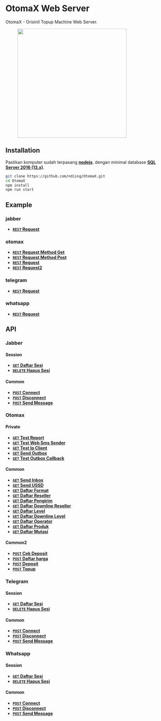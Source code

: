 # OtomaX Web Server

OtomaX - Orisinil Topup Machine Web Server.

<p>
    <figure>
        <img src="https://raw.githubusercontent.com/ndiing/OtomaX/main/docs/images/otomax.png" height="360" alt="" />
        <figcaption></figcaption>
    </figure>
</p>

## Installation

Pastikan komputer sudah terpasang **[nodejs](https://nodejs.org/dist/v16.13.0/node-v16.13.0-x64.msi)**.
dengan minimal database **[SQL Server 2016 (13.x)](https://go.microsoft.com/fwlink/?linkid=866662)**.

```bash
git clone https://github.com/ndiing/OtomaX.git
cd OtomaX
npm install
npm run start
```


## Example
### jabber
- **[<code>REST</code> Request](https://raw.githubusercontent.com/ndiing/OtomaX/main/api/jabber/request.rest)**
### otomax
- **[<code>REST</code> Request Method Get](https://raw.githubusercontent.com/ndiing/OtomaX/main/api/otomax/request-method-get.rest)**
- **[<code>REST</code> Request Method Post](https://raw.githubusercontent.com/ndiing/OtomaX/main/api/otomax/request-method-post.rest)**
- **[<code>REST</code> Request](https://raw.githubusercontent.com/ndiing/OtomaX/main/api/otomax/request.rest)**
- **[<code>REST</code> Request2](https://raw.githubusercontent.com/ndiing/OtomaX/main/api/otomax/request2.rest)**
### telegram
- **[<code>REST</code> Request](https://raw.githubusercontent.com/ndiing/OtomaX/main/api/telegram/request.rest)**
### whatsapp
- **[<code>REST</code> Request](https://raw.githubusercontent.com/ndiing/OtomaX/main/api/whatsapp/request.rest)**

## API

### Jabber
#### Session
- **[<code>GET</code> Daftar Sesi](./docs/jabber/daftar-sesi.md)**
- **[<code>DELETE</code> Hapus Sesi](./docs/jabber/hapus-sesi.md)**
#### Common
- **[<code>POST</code> Connect](./docs/jabber/connect.md)**
- **[<code>POST</code> Disconnect](./docs/jabber/disconnect.md)**
- **[<code>POST</code> Send Message](./docs/jabber/send-message.md)**
### Otomax
#### Private
- **[<code>GET</code> Test Report](./docs/otomax/test-report.md)**
- **[<code>GET</code> Test Web Sms Sender](./docs/otomax/test-web-sms-sender.md)**
- **[<code>GET</code> Test Ip Client](./docs/otomax/test-ip-client.md)**
- **[<code>GET</code> Send Outbox](./docs/otomax/send-outbox.md)**
- **[<code>GET</code> Test Outbox Callback](./docs/otomax/test-outbox-callback.md)**
#### Common
- **[<code>GET</code> Send Inbox](./docs/otomax/send-inbox.md)**
- **[<code>GET</code> Send USSD](./docs/otomax/send-ussd.md)**
- **[<code>GET</code> Daftar Format](./docs/otomax/daftar-format.md)**
- **[<code>GET</code> Daftar Reseller](./docs/otomax/daftar-reseller.md)**
- **[<code>GET</code> Daftar Pengirim](./docs/otomax/daftar-pengirim.md)**
- **[<code>GET</code> Daftar Downline Reseller](./docs/otomax/daftar-downline-reseller.md)**
- **[<code>GET</code> Daftar Level](./docs/otomax/daftar-level.md)**
- **[<code>GET</code> Daftar Downline Level](./docs/otomax/daftar-downline-level.md)**
- **[<code>GET</code> Daftar Operator](./docs/otomax/daftar-operator.md)**
- **[<code>GET</code> Daftar Produk](./docs/otomax/daftar-produk.md)**
- **[<code>GET</code> Daftar Mutasi](./docs/otomax/daftar-mutasi.md)**
#### Common2
- **[<code>POST</code> Cek Deposit](./docs/otomax/cek-deposit.md)**
- **[<code>POST</code> Daftar harga](./docs/otomax/daftar-harga.md)**
- **[<code>POST</code> Deposit](./docs/otomax/deposit.md)**
- **[<code>POST</code> Topup](./docs/otomax/topup.md)**
### Telegram
#### Session
- **[<code>GET</code> Daftar Sesi](./docs/telegram/daftar-sesi.md)**
- **[<code>DELETE</code> Hapus Sesi](./docs/telegram/hapus-sesi.md)**
#### Common
- **[<code>POST</code> Connect](./docs/telegram/connect.md)**
- **[<code>POST</code> Disconnect](./docs/telegram/disconnect.md)**
- **[<code>POST</code> Send Message](./docs/telegram/send-message.md)**
### Whatsapp
#### Session
- **[<code>GET</code> Daftar Sesi](./docs/whatsapp/daftar-sesi.md)**
- **[<code>DELETE</code> Hapus Sesi](./docs/whatsapp/hapus-sesi.md)**
#### Common
- **[<code>POST</code> Connect](./docs/whatsapp/connect.md)**
- **[<code>POST</code> Disconnect](./docs/whatsapp/disconnect.md)**
- **[<code>POST</code> Send Message](./docs/whatsapp/send-message.md)**
